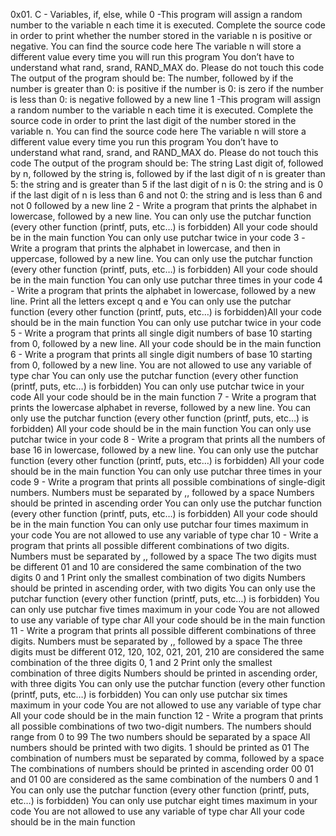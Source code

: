0x01. C - Variables, if, else, while
0 -This program will assign a random number to the variable n each time it is executed. Complete the source code in order to print whether the number stored in the variable n is positive or negative. You can find the source code here The variable n will store a different value every time you will run this program You don’t have to understand what rand, srand, RAND_MAX do. Please do not touch this code The output of the program should be: The number, followed by if the number is greater than 0: is positive if the number is 0: is zero if the number is less than 0: is negative followed by a new line
1 -This program will assign a random number to the variable n each time it is executed. Complete the source code in order to print the last digit of the number stored in the variable n. You can find the source code here The variable n will store a different value every time you run this program You don’t have to understand what rand, srand, and RAND_MAX do. Please do not touch this code The output of the program should be: The string Last digit of, followed by n, followed by the string is, followed by if the last digit of n is greater than 5: the string and is greater than 5 if the last digit of n is 0: the string and is 0 if the last digit of n is less than 6 and not 0: the string and is less than 6 and not 0 followed by a new line
2 - Write a program that prints the alphabet in lowercase, followed by a new line. You can only use the putchar function (every other function (printf, puts, etc…) is forbidden) All your code should be in the main function You can only use putchar twice in your code
3 -Write a program that prints the alphabet in lowercase, and then in uppercase, followed by a new line. You can only use the putchar function (every other function (printf, puts, etc…) is forbidden) All your code should be in the main function You can only use putchar three times in your code
4 - Write a program that prints the alphabet in lowercase, followed by a new line. Print all the letters except q and e You can only use the putchar function (every other function (printf, puts, etc…) is forbidden)All your code should be in the main function You can only use putchar twice in your code
5 - Write a program that prints all single digit numbers of base 10 starting from 0, followed by a new line. All your code should be in the main function
6 - Write a program that prints all single digit numbers of base 10 starting from 0, followed by a new line. You are not allowed to use any variable of type char You can only use the putchar function (every other function (printf, puts, etc…) is forbidden) You can only use putchar twice in your code All your code should be in the main function
7 - Write a program that prints the lowercase alphabet in reverse, followed by a new line. You can only use the putchar function (every other function (printf, puts, etc…) is forbidden) All your code should be in the main function You can only use putchar twice in your code
8 - Write a program that prints all the numbers of base 16 in lowercase, followed by a new line. You can only use the putchar function (every other function (printf, puts, etc…) is forbidden) All your code should be in the main function You can only use putchar three times in your code
9 - Write a program that prints all possible combinations of single-digit numbers. Numbers must be separated by ,, followed by a space Numbers should be printed in ascending order You can only use the putchar function (every other function (printf, puts, etc…) is forbidden) All your code should be in the main function You can only use putchar four times maximum in your code You are not allowed to use any variable of type char
10 - Write a program that prints all possible different combinations of two digits. Numbers must be separated by ,, followed by a space The two digits must be different 01 and 10 are considered the same combination of the two digits 0 and 1 Print only the smallest combination of two digits Numbers should be printed in ascending order, with two digits You can only use the putchar function (every other function (printf, puts, etc…) is forbidden) You can only use putchar five times maximum in your code You are not allowed to use any variable of type char All your code should be in the main function
11 - Write a program that prints all possible different combinations of three digits. Numbers must be separated by ,, followed by a space The three digits must be different 012, 120, 102, 021, 201, 210 are considered the same combination of the three digits 0, 1 and 2 Print only the smallest combination of three digits Numbers should be printed in ascending order, with three digits You can only use the putchar function (every other function (printf, puts, etc…) is forbidden) You can only use putchar six times maximum in your code You are not allowed to use any variable of type char All your code should be in the main function
12 - Write a program that prints all possible combinations of two two-digit numbers. The numbers should range from 0 to 99 The two numbers should be separated by a space All numbers should be printed with two digits. 1 should be printed as 01 The combination of numbers must be separated by comma, followed by a space The combinations of numbers should be printed in ascending order 00 01 and 01 00 are considered as the same combination of the numbers 0 and 1 You can only use the putchar function (every other function (printf, puts, etc…) is forbidden) You can only use putchar eight times maximum in your code You are not allowed to use any variable of type char All your code should be in the main function